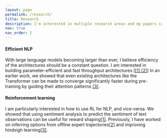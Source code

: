 ```yaml
---
layout: page
permalink: /research/
title: Research
description: I'm interested in multiple research areas and my papers can be broadly categorized as follows.
nav: true
nav_order: 2
---
```


#### Efficient NLP
With large language models becoming larger than ever, I believe efficiency of the architectures should be a constant question.
I am interested in building parameter-efficient and fast throughput architectures [<a href="https://arxiv.org/pdf/2211.16634">[1]</a>,<a href="https://arxiv.org/pdf/2302.12441.pdf">[2]</a>]
In an earlier work, we showed that even existing architectures like the Transformer can be made to converge significantly faster during pre-training by guiding their attention patterns <a href="https://arxiv.org/pdf/2010.02399.pdf">[3]</a>.

#### Reinforcement learning
I am particularly interested in how to use RL for NLP, and vice-versa.
We showed that using sentiment analysis to predict the sentiment of text observations can be useful for reward shaping<a href="https://arxiv.org/pdf/2010.02316">[1]</a>.
Previously, I have worked on inferring options from offline expert trajectories<a href="https://arxiv.org/pdf/1812.00225">[2]</a> and improving hindsigh learning<a href="https://arxiv.org/pdf/1809.06719">[3]</a>.